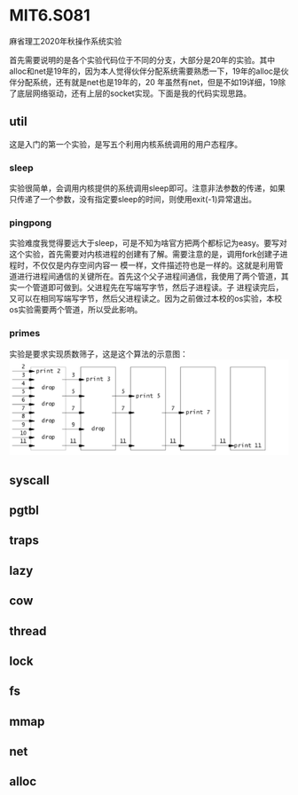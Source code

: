 # MIT6.S081
麻省理工2020年秋操作系统实验

首先需要说明的是各个实验代码位于不同的分支，大部分是20年的实验。其中alloc和net是19年的，因为本人觉得伙伴分配系统需要熟悉一下，19年的alloc是伙伴分配系统，还有就是net也是19年的，20
年虽然有net，但是不如19详细，19除了底层网络驱动，还有上层的socket实现。下面是我的代码实现思路。

## util

这是入门的第一个实验，是写五个利用内核系统调用的用户态程序。

### sleep

实验很简单，会调用内核提供的系统调用sleep即可。注意非法参数的传递，如果只传递了一个参数，没有指定要sleep的时间，则使用exit(-1)异常退出。

### pingpong

实验难度我觉得要远大于sleep，可是不知为啥官方把两个都标记为easy。要写对这个实验，首先需要对内核进程的创建有了解。需要注意的是，调用fork创建子进程时，不仅仅是内存空间内容一
模一样，文件描述符也是一样的。这就是利用管道进行进程间通信的关键所在。首先这个父子进程间通信，我使用了两个管道，其实一个管道即可做到。父进程先在写端写字节，然后子进程读。子
进程读完后，又可以在相同写端写字节，然后父进程读之。因为之前做过本校的os实验，本校os实验需要两个管道，所以受此影响。

### primes

实验是要求实现质数筛子，这是这个算法的示意图：
![](sieve.png)



## syscall

## pgtbl

## traps

## lazy

## cow

## thread

## lock

## fs

## mmap

## net

## alloc




